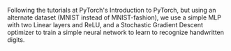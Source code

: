 Following the tutorials at PyTorch's Introduction to PyTorch, but using an alternate dataset (MNIST instead of MNIST-fashion), we use a simple MLP with two Linear layers and ReLU, and a Stochastic Gradient Descent optimizer to train a simple neural network to learn to recognize handwritten digits.
